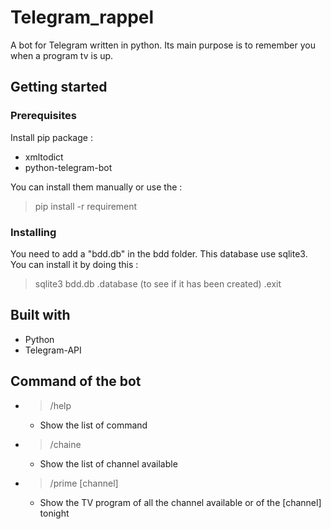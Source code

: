 # Telegram_rappel

A bot for Telegram written in python. Its main purpose is to remember you when a program tv is up.

## Getting started
### Prerequisites
Install pip package :
- xmltodict
- python-telegram-bot

You can install them manually or use the :
>pip install -r requirement

### Installing
You need to add a "bdd.db" in the bdd folder. This database use sqlite3.
You can install it by doing this : 

>sqlite3 bdd.db
>.database (to see if it has been created)
>.exit

## Built with

- Python
- Telegram-API

## Command of the bot

- >/help
    - Show the list of command
- >/chaine
    - Show the list of channel available
- >/prime \[channel\]
    - Show the TV program of all the channel available or of the \[channel\] tonight 
